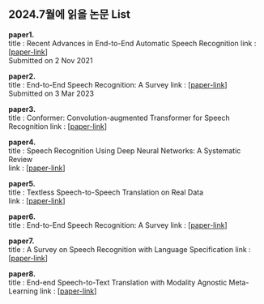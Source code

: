 ## 2024.7월에 읽을 논문 List


**paper1.**   
title :  Recent Advances in End-to-End Automatic Speech Recognition
link : [[paper-link](https://arxiv.org/abs/2111.01690)]   
Submitted on 2 Nov 2021  

  
**paper2.**  
title : End-to-End Speech Recognition: A Survey
link : [[paper-link](https://arxiv.org/abs/2303.03329)]  
Submitted on 3 Mar 2023


**paper3.**  
title : Conformer: Convolution-augmented Transformer for Speech Recognition
link : [[paper-link](https://arxiv.org/abs/2005.08100)]  


**paper4.**  
title : Speech Recognition Using Deep Neural Networks: A Systematic Review  
link : [[paper-link](https://ieeexplore.ieee.org/document/8632885)]  


**paper5.**  
title : Textless Speech-to-Speech Translation on Real Data  
link : [[paper-link](https://arxiv.org/abs/2112.08352)]  


**paper6.**  
title : End-to-End Speech Recognition: A Survey
link : [[paper-link](https://ieeexplore.ieee.org/document/10301513)]  


**paper7.**  
title : A Survey on Speech Recognition with Language Specification
link : [[paper-link](https://www.slideshare.net/slideshow/a-survey-on-speech-recognition-with-language-specification/252219016)]  


**paper8.**  
title : End-end Speech-to-Text Translation with Modality Agnostic Meta-Learning
link : [[paper-link](https://www.researchgate.net/publication/345710977_Automatic_speech_recognition_a_survey)]  

